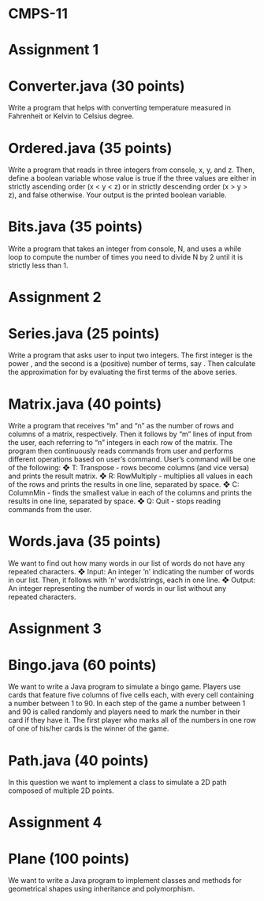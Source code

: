 # CMPS-11

# Assignment 1
# Converter.java (30 points)
  Write a program that helps with converting temperature measured in Fahrenheit or Kelvin to
Celsius degree. 
# Ordered.java (35 points)
  Write a program that reads in three integers from console, x, y, and z. Then, define
a boolean variable whose value is true if the three values are either in strictly ascending order
(x < y < z) or in strictly descending order (x > y > z), and false otherwise. Your output is the
printed boolean variable.
# Bits.java (35 points)
  Write a program that takes an integer from console, N, and uses a while loop to compute the
number of times you need to divide N by 2 until it is strictly less than 1. 


#  Assignment 2
  # Series.java (25 points)
  Write a program that asks user to input two integers. The first integer is the power ,
and the second is a (positive) number of terms, say . Then calculate the approximation for
by evaluating the first terms of the above series.
  # Matrix.java (40 points)
Write a program that receives “m” and “n” as the number of rows and columns of a
matrix, respectively. Then it follows by “m” lines of input from the user, each referring to “n”
integers in each row of the matrix.
The program then continuously reads commands from user and performs different
operations based on user’s command. User’s command will be one of the following:
  ❖ T: Transpose - rows become columns (and vice versa) and prints the result matrix.
  ❖ R: RowMultiply - multiplies all values in each of the rows and prints the results in
one line, separated by space.
  ❖ C: ColumnMin - finds the smallest value in each of the columns and prints the
results in one line, separated by space.
  ❖ Q: Quit - stops reading commands from the user.
  # Words.java (35 points)
We want to find out how many words in our list of words do not have any repeated
characters. 
  ❖ Input: An integer ’n’ indicating the number of words in our list. Then, it follows
with ’n’ words/strings, each in one line.
 ❖ Output: An integer representing the number of words in our list without any
repeated characters.


#  Assignment 3
  # Bingo.java (60 points)
We want to write a Java program to simulate a bingo game. Players use cards that
feature five columns of five cells each, with every cell containing a number between 1 to 90.
In each step of the game a number between 1 and 90 is called randomly and players need to
mark the number in their card if they have it. The first player who marks all of the numbers
in one row of one of his/her cards is the winner of the game. 
  # Path.java (40 points)
In this question we want to implement a class to simulate a 2D path composed of
multiple 2D points. 

# Assignment 4
# Plane (100 points)
We want to write a Java program to implement classes and methods for geometrical shapes using inheritance and polymorphism. 
